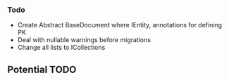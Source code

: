 

### Todo
* Create Abstract BaseDocument where IEntity<string>, annotations for defining PK
* Deal with nullable warnings before migrations
* Change all lists to ICollections





## Potential TODO



